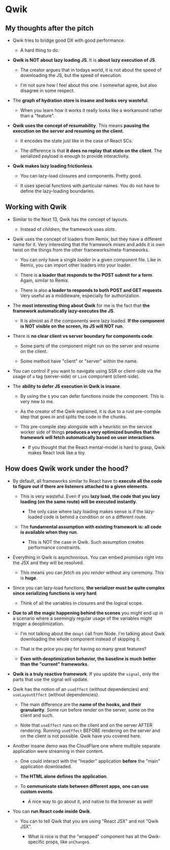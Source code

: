 # Qwik

## My thoughts after the pitch

- Qwik tries to bridge good DX with good performance.

  - A hard thing to do.

- **Qwik is NOT about lazy loading JS**. It is **about lazy execution of JS**.

  - The creator argues that in todays world, it is not about the speed of downloading the JS, but the speed of execution.

  - I'm not sure how I feel about this one. I somewhat agree, but also disagree in some respect.

- The **graph of hydration store is insane and looks very wasteful**.

  - When you learn how it works it really looks like a workaround rather than a "feature".

- **Qwik uses the concept of resumability**. This means **pausing the execution on the server and resuming on the client**.

  - It encodes the state just like in the case of React SCs.

  - The difference is that **it does no replay that state on the client**. The serialized payload is enough to provide interactivity.

- **Qwik makes lazy loading frictionless**.

  - You can lazy-load closures and components. Pretty good.

  - It uses special functions with particular names. You do not have to define the lazy-loading boundaries.

## Working with Qwik

- Similar to the Next 13, Qwik has the concept of layouts.

  - Instead of _children_, the framework uses _slots_.

- Qwik uses the concept of loaders from Remix, but they have a different name for it. Very interesting that the framework mixes and adds it is own twist on the things from the other frameworks/meta-frameworks.

  - You can only have a single _loader_ in a given component file. Like in Remix, you can import other loaders into your loader.

  - There is **a loader that responds to the POST submit for a form**. Again, similar to Remix.

  - There is also **a loader to responds to both POST and GET requests**. Very useful as a middleware, especially for authorization.

- The **most interesting thing about Qwik** for me is the fact that **the framework automatically lazy-executes the JS**.

  - It is almost as if the components were lazy loaded. **If the component is NOT visible on the screen, its JS will NOT run**.

- There is **no clear client vs server boundary for components code**.

  - Some parts of the component might run on the server and resume on the client.

  - Some method have "client" or "server" within the name.

- You can control if you want to navigate using SSR or client-side via the usage of `a` tag (server-side) or `Link` component (client-side).

- The **ability to defer JS execution in Qwik is insane**.

  - By using the `$` you can defer functions inside the component. This is very new to me.

  - As the creator of the Qwik explained, it is due to a rust pre-compile step that goes in and splits the code in the chunks.

  - This pre-compile step alongside with a heuristic on the service worker side of things **produces a very optimized bundles that the framework will fetch automatically based on user interactions**.

    - If you thought that the React mental-model is hard to grasp, Qwik makes React look like a toy.

## How does Qwik work under the hood?

- By default, all frameworks similar to React have to **execute all the code to figure out if there are listeners attached to a given elements**.

  - This is very wasteful. Even if you **lazy load, the code that you lazy loading (on the same route) will be executed instantly**.

    - The only case where lazy loading makes sense is if the lazy-loaded code is behind a condition or on a different route.

  - The **fundamental assumption with existing framework is: all code is available when they run**.

    - This is NOT the case in Qwik. Such assumption creates performance constraints.

- Everything in Qwik is asynchronous. You can embed _promises_ right into the JSX and they will be resolved.

  - This means you can _fetch as you render_ without any ceremony. This is **huge**.

- Since you can lazy-load functions, **the serializer must be quite complex since serializing functions is very hard**.

  - Think of all the variables in closures and the logical scope.

- **Due to all the magic happening behind the scenes** you might end up in a scenario where a seemingly regular usage of the variables might trigger a deoptimization.

  - I'm not talking about the `deopt` call from Node. I'm talking about Qwik downloading the whole component instead of skipping it.

  - That is the price you pay for having so many great features?

  - **Even with deoptimization behavior, the baseline is much better than the "current" frameworks**.

- **Qwik is a truly reactive framework**. If you update the `signal`, only the parts that use the signal will update.

- Qwik has the notion of an `useEffect` (without dependencies) and `useLayoutEffect` (without dependencies).

  - The main difference are the **name of the hooks, and their granularity**. Some run before render on the server, some on the client and such.

  - Note that `useEffect` runs on the client and on the server AFTER rendering. Running `useEffect` BEFORE rendering on the server and on the client is not possible. Qwik have you covered here.

- Another insane demo was the CloudFlare one where multiple separate application were streaming in their content.

  - One could interact with the "header" application **before** the "main" application downloaded.

  - **The HTML alone defines the application**.

  - To **communicate state between different apps, one can use custom events**.

    - A nice way to go about it, and native to the browser as well!

- You can **run React code inside Qwik**.

  - You can to tell Qwik that you are using "React JSX" and not "Qwik JSX".

    - What is nice is that the "wrapped" component has all the Qwik-specific props, like `onChange$`.
